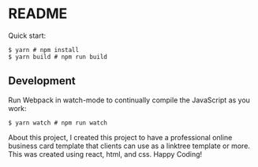 # README
Quick start:

```
$ yarn # npm install
$ yarn build # npm run build
````

## Development

Run Webpack in watch-mode to continually compile the JavaScript as you work:

```
$ yarn watch # npm run watch
```

About this project,
I created this project to have a professional online business card template that clients can use as a linktree template or more. This was created using react, html, and css. 
Happy Coding!
